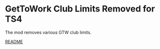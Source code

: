 #  GetToWork Club Limits Removed for TS4
The mod removes various GTW club limits.

[README](release_info/mod_documentation/README.md)
